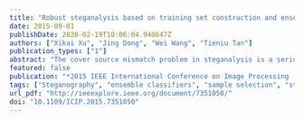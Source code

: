 ```yaml
---
title: "Robust steganalysis based on training set construction and ensemble classifiers weighting"
date: 2015-09-01
publishDate: 2020-02-19T10:06:04.940647Z
authors: ["Xikai Xu", "Jing Dong", "Wei Wang", "Tieniu Tan"]
publication_types: ["1"]
abstract: "The cover source mismatch problem in steganalysis is a serious problem which keeps current steganalysis from practical use. It is mainly because of the high intra-class variation of cover and stego samples in the feature space, since current ste-ganalytic features are inevitably affected much by the image content, size, quality and many other factors. Small training set often reflects only part of the real data distribution, hence the classifier (steganalyzer) may be undertrained and lack of robustness. In this paper, we propose a scheme to efficiently construct large representative training set for steganalysis. We also scheme out weighted ensemble classifiers which can be adaptive to testing data. Experimental results show that our method can improve the performance and robustness of ste-ganalysis under high intra-class variation."
featured: false
publication: "*2015 IEEE International Conference on Image Processing (ICIP)*"
tags: ["Steganography", "ensemble classifiers", "sample selection", "steganalysis"]
url_pdf: "http://ieeexplore.ieee.org/document/7351050/"
doi: "10.1109/ICIP.2015.7351050"
---
```



